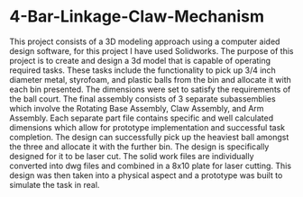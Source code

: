 # 4-Bar-Linkage-Claw-Mechanism
This project consists of a 3D modeling approach using a computer aided design software, for this project I have used Solidworks. The purpose of this project is to create and design a 3d model that is capable of operating required tasks. These tasks include the functionality to pick up 3/4 inch diameter metal, styrofoam, and plastic balls from the bin and allocate it with each bin presented. The dimensions were set to satisfy the requirements of the ball court. The final assembly consists of 3 separate subassemblies which involve the Rotating Base Assembly, Claw Assembly, and Arm Assembly. Each separate part file contains specific and well calculated dimensions which allow for prototype implementation and successful task completion. The design can successfully pick up the heaviest ball amongst the three and allocate it with the further bin. The design is specifically designed for it to be laser cut. The solid work files are individually converted into dwg files and combined in a 8x10 plate for laser cutting. This design was then taken into a physical aspect and a prototype was built to simulate the task in real.
